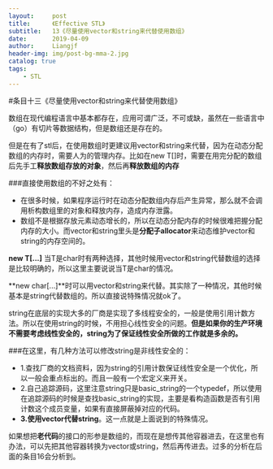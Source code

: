 ```yaml
---
layout:     post                  
title:      《Effective STL》         
subtitle:   13《尽量使用vector和string来代替使用数组》
date:       2019-04-09          
author:     Liangjf                  
header-img: img/post-bg-mma-2.jpg
catalog: true                      
tags:                       
    - STL
---
```


#条目十三《尽量使用vector和string来代替使用数组》

数组在现代编程语言中基本都存在，应用可谓广泛，不可或缺，虽然在一些语言中（go）有切片等数据结构，但是数组还是存在的。

但是在有了stl后，在使用数组时更建议用vector和string来代替，因为在动态分配数组的内存时，需要人为的管理内存。比如在new T[]时，需要在用完分配的数组后先手工**释放数组存放的对象**，然后再**释放数组的内存**

###直接使用数组的不好之处有：

- 在很多时候，如果程序运行时在动态分配数组内存后产生异常，那么就不会调用析构数组里的对象和释放内存，造成内存泄露。
- 数组不是根据存放元素动态增长的，所以在动态分配内存的时候很难把握分配内存的大小。而vector和string里头是**分配子allocator**来动态维护vector和string的内存空间的。

**new T[...]**
当T是char时有两种选择，其他时候用vector和string代替数组的选择是比较明确的，所以这里主要说说当T是char的情况。

**new char[...]**时可以用vector<char>和string来代替。其实除了一种情况，其他时候基本是string代替数组的。所以直接说特殊情况就ok了。

string在底层的实现大多的厂商是实现了多线程安全的，一般是使用引用计数方法。所以在使用string的时候，不用担心线性安全的问题。**但是如果你的生产环境不需要考虑线性安全的，string为了保证线性安全所做的工作就是多余的。**

###在这里，有几种方法可以修改string是非线性安全的：

- 1.查找厂商的文档资料，因为string的引用计数保证线性安全是一个优化，所以一般会重点标出的。而且一般有一个宏定义来开关。
- 2.自己追踪源码，这里注意string只是basic_string<T>的一个typedef，所以使用在追踪源码的时候是查找basic_string<T>的实现，主要是看构造函数是否有引用计数这个成员变量，如果有直接屏蔽掉对应的代码。
- **3.使用vector<char>代替string**。这一点就是上面说到的特殊情况。

如果想把**老代码**的接口的形参是数组的，而现在是想传其他容器进去，在这里也有办法，可以先把其他容器转换为vector或string，然后再传进去。过多的分析在后面的条目16会分析到。